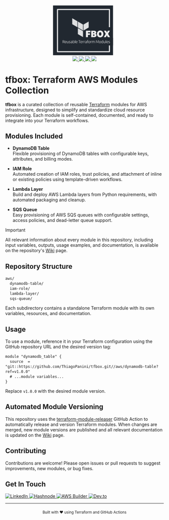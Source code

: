 <div align="center">
    <br><img src="https://github.com/ThiagoPanini/tf-modules-showcase/blob/main/docs/imgs/logo-tfbox.png?raw=true" width=200 alt="tf-modules-showcase-logo">
</div>

<div align="center">

  <a href="https://www.terraform.io/">
    <img src="https://img.shields.io/badge/terraform-grey?style=for-the-badge&logo=terraform&logoColor=FFFFFF">
  </a>

  <a href="https://www.hashicorp.com/">
    <img src="https://img.shields.io/badge/hashicorp-grey?style=for-the-badge&logo=hashicorp&logoColor=FFFFFF">
  </a>

  <a href="https://github.com/">
    <img src="https://img.shields.io/badge/github-grey?style=for-the-badge&logo=github&logoColor=FFFFFF">
  </a>

  <a href="https://github.com/copilot">
    <img src="https://img.shields.io/badge/copilot-grey?style=for-the-badge&logo=githubcopilot&logoColor=FFFFFF">
  </a>
</div>

# tfbox: Terraform AWS Modules Collection

**tfbox** is a curated collection of reusable [Terraform](https://www.terraform.io/) modules for AWS infrastructure, designed to simplify and standardize cloud resource provisioning. Each module is self-contained, documented, and ready to integrate into your Terraform workflows.

## Modules Included

- **DynamoDB Table**  
  Flexible provisioning of DynamoDB tables with configurable keys, attributes, and billing modes.

- **IAM Role**  
  Automated creation of IAM roles, trust policies, and attachment of inline or existing policies using template-driven workflows.

- **Lambda Layer**  
  Build and deploy AWS Lambda layers from Python requirements, with automated packaging and cleanup.

- **SQS Queue**  
  Easy provisioning of AWS SQS queues with configurable settings, access policies, and dead-letter queue support.

>[!IMPORTANT]
> All relevant information about every module in this repository, including input variables, outputs, usage examples, and documentation, is available on the repository's [Wiki](https://github.com/ThiagoPanini/tfbox/wiki) page. 

## Repository Structure

```
aws/
  dynamodb-table/
  iam-role/
  lambda-layer/
  sqs-queue/
```

Each subdirectory contains a standalone Terraform module with its own variables, resources, and documentation.

## Usage

To use a module, reference it in your Terraform configuration using the GitHub repository URL and the desired version tag:

```hcl
module "dynamodb_table" {
  source  = "git::https://github.com/ThiagoPanini/tfbox.git//aws/dynamodb-table?ref=v1.0.0"
  # ...module variables...
}
```

Replace `v1.0.0` with the desired module version.

## Automated Module Versioning

This repository uses the [terraform-module-releaser](https://github.com/marketplace/actions/terraform-module-releaser) GitHub Action to automatically release and version Terraform modules. When changes are merged, new module versions are published and all relevant documentation is updated on the [Wiki](https://github.com/ThiagoPanini/tfbox/wiki) page.

## Contributing

Contributions are welcome! Please open issues or pull requests to suggest improvements, new modules, or bug fixes.

## Get In Touch

<p align="left">
  <a href="https://www.linkedin.com/in/thiago-panini/">
    <img alt="LinkedIn" title="LinkedIn" src="https://custom-icon-badges.demolab.com/badge/-LinkedIn-0077B5?style=for-the-badge&logo=in&logoColor=white"/>
  </a>
  <a href="https://panini.hashnode.dev/">
    <img alt="Hashnode" title="Hashnode" src="https://custom-icon-badges.demolab.com/badge/-Hashnode-2962FF?style=for-the-badge&logo=hashnode&logoColor=white"/>
  </a>
  <a href="https://builder.aws.com/community/@thipanini">
    <img alt="AWS Builder" title="AWS Builder" src="https://custom-icon-badges.demolab.com/badge/AWS%20Builder-FF9900?style=for-the-badge&logo=aws&logoColor=white"/>
  </a>
  <a href="https://dev.to/thiagopanini">
    <img alt="Dev.to" title="Dev.to" src="https://custom-icon-badges.demolab.com/badge/-Dev.to-0A0A0A?style=for-the-badge&logo=dev.to&logoColor=white"/>
  </a>
</p>

---

<div align="center">
  <sub>Built with ❤️ using Terraform and GitHub Actions</sub>
</div>